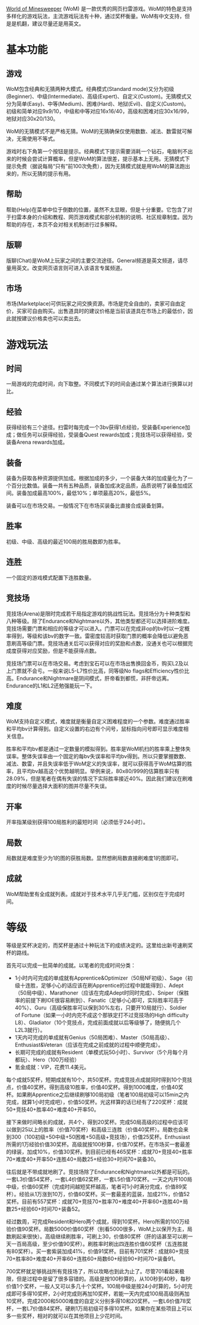 [World of Minesweeper](https://minesweeper.online/) (WoM) 是一款优秀的网页扫雷游戏。WoM的特色是支持多样化的游戏玩法，主流游戏玩法有十种，通过奖杯衡量。WoM有中文支持，但是是机翻，建议尽量还是用英文。

# 基本功能
## 游戏
WoM包含经典和无猜两种大模式。经典模式(Standard mode)又分为初级(Beginner)、中级(Intermediate)、高级(Expert)、自定义(Custom)。无猜模式又分为简单(Easy)、中等(Medium)、困难(Hard)、地狱(Evil)、自定义(Custom)。初级和简单对应9x9/10，中级和中等对应16x16/40，高级和困难对应30x16/99，地狱对应30x20/130。

WoM的无猜模式不是严格无猜。WoM的无猜确保仅使用数数、减法、数雷就可解决，无需使用不等式。

游戏时右下角第一个按钮是提示。经典模式下提示需要消耗一个钻石，电脑判不出来的时候会尝试计算概率，但是WoM的算法很差，提示基本上无用。无猜模式下提示免费（据说每局“只有”前100次免费），因为无猜模式就是用WoM的算法跑出来的，所以无猜的提示有用。

## 帮助
帮助(Help)在菜单中位于倒数的位置，虽然不太显眼，但是十分重要。它包含了对于扫雷本身的介绍和教程、网页游戏模式和部分机制的说明、社区规章制度。因为帮助的存在，本页不会对相关机制进行过多解释。

## 版聊
版聊(Chat)是WoM上玩家之间的主要交流途径。General频道是英文频道，请尽量用英文。改变网页语言则可进入该语言专属频道。

## 市场
市场(Marketplace)可供玩家之间交换资源。市场是完全自由的，卖家可自由定价，买家可自由购买。出售道具时的建议价格是当前该道具在市场上的最低价，因此就按建议价格卖也可以卖出去。

# 游戏玩法
## 时间
一局游戏的完成时间，向下取整。不同模式下的时间会通过某个算法进行换算以对比。

## 经验
获得经验有三个途径。扫雷时每完成一个3bv获得1点经验，受装备Experience加成；做任务可以获得经验，受装备Quest rewards加成；竞技场可以获得经验，受装备Arena rewards加成。

## 装备
装备为获取各种资源提供加成。根据加成的多少，一个装备大体的加成量化为了一个百分比数值。装备一共有五种品质，装备加成决定品质，品质说明了装备加成区间。装备加成最高100%，最低10%；单项最高20%，最低5%。

装备可以在市场交易。一般情况下在市场买装备比直接合成装备划算。

## 胜率
初级、中级、高级的最近100局的胜局数即为胜率。

## 连胜
一个固定的游戏模式配置下连胜数量。

## 竞技场
竞技场(Arena)是限时完成若干局指定游戏的挑战性玩法。竞技场分为十种类型和八种等级。除了Endurance和Nightmare以外，其他类型都还可以选择进阶难度。竞技场需要门票和相应的等级才可以进入。门票可以在完成非op的bv时以一定概率得到，等级和该bv的数字一致。雷密度较高时获取门票的概率会降低以避免恶意刷高等级门票。竞技场通关后可以获得对应的奖励和点数，没通关也可以根据完成度获得对应奖励，但是不能获得点数。

竞技场门票可以在市场交易。考虑到宝石可以在市场出售换回金币，购买L2及以上门票就不会亏。一般来说L5-L7性价比高，同等级No flags和Efficiency性价比高。Endurance和Nightmare是阴间模式，肝帝看到都慌，非肝帝远离。Endurance的L1和L2还勉强能玩一下。

## 难度
WoM支持自定义模式，难度就是衡量自定义困难程度的一个参数。难度通过胜率和平均bv计算得到。自定义设置的右边有个问号，鼠标指向问号即可显示难度相关信息。

胜率和平均bv都是通过一定数量的模拟得到。胜率是WoM机扫的胜率乘上整体失误率。整体失误率由一个固定的每bv失误率和平均bv得到。所以只要掌握数数、减法、数雷，并且失误率低于WoM定义的失误率，就可以获得高于WoM估算的胜率，且平均bv越高这个优势越明显。举例来说，80x80/999的估算胜率只有28.09%，但是笔者在偶有失误的情况下实际胜率接近40%。因此我们建议在刷难度的时候尽量选择大面积的图并尽量不失误。

## 开率
开率指某级别获得100局胜利的最短时间（必须低于24小时）。

## 局数
局数就是难度至少为1的图的获胜局数。显然想刷局数直接刷难度1的图即可。

## 成就
WoM帮助里有全成就列表。成就对于技术水平几乎无门槛，区别仅在于完成时间。

# 等级
等级是奖杯决定的，而奖杯是通过十种玩法下的成绩决定的。这里给出新号速刷奖杯的路线。

首先可以完成一批简单的成就。以笔者的完成时间分类：
- 1小时内可完成的单成就有Apprentice&Optimizer（50局NF初级）、Sage（初级十连胜，足够小心的话应该在刷Apprentice的过程中就能得到）、Adept（50局中级）、Marathoner（应该在完成Adept时同时完成）、Sniper（保胜率的前提下刷IOE很容易刷到）、Fanatic（足够小心即可，实际胜率可高于40%）、Guru（高级保胜率可以保到30%左右，只要开10局就行）、Soldier of Fortune（如果一小时内完不成这个那铁定打不过竞技场的High difficulty L8）、Gladiator（10个竞技点，完成前面成就以后等级够了，随便挑几个L2L3就行）。
- 1天内可完成的单成就有Genius（50局困难）、Master（50局高级）、Enthusiast&Veteran（应该在完成之前成就的过程中顺便完成）。
- 长期可完成的成就有Resident（单模式玩50小时）、Survivor（5个月每个月都玩）、Hero（100万经验）
- 氪金成就：VIP，花费11.4美元。

每个成就5奖杯，短期成就有10个，共50奖杯。完成竞技点成就同时得到10个竞技点，价值40奖杯。得到高级10胜率，价值40奖杯。得到1000难度，价值40奖杯。如果刷Apprentice之后继续刷够100局初级（笔者100局初级可以15min之内完成，就算1小时完成吧），价值50奖杯。光这样算的话已经有了220奖杯：成就50+竞技40+胜率40+难度40+开率50。

接下来做时间略长的成就，共4个，得到20奖杯。完成50局高级的过程中应该可以做到25以上的胜率（价值70奖杯）和高级三连胜（价值40奖杯）。局数也会来到300（100初级+50中级+50困难+50高级+竞技场），价值25奖杯。Enthusiast所需的1万经验价值30奖杯。高级就按100秒算，价值70奖杯。在市场买一套最差的绿装，加成10%，价值30奖杯。到目前已经有465奖杯：成就70+竞技40+胜率70+难度40+开率50+连胜40+局数25+经验30+时间70+装备30。

往后就是不带成就地刷了。竞技场除了Endurance和Nightmare以外都是可玩的。一套L3价值54奖杯，一套L4价值62奖杯，一套L5价值70奖杯。一天之内开100局中级，价值60奖杯（完成时间越短奖杯越高，笔者可1小时满分完成，价值89奖杯）。经验从1万涨到10万，价值60奖杯。买一套最差的蓝装，加成21%，价值52奖杯。目前有557奖杯：成就70+竞技70+胜率70+难度40+开率60+连胜40+局数25+经验60+时间70+装备52。

经过数周，可完成Resident和Hero两个成就，得到10奖杯。Hero所需的100万经验价值90奖杯。局数5000价值60奖杯（别看5000很多，WoM上以保开为主，局数刷起来很快）。高级继续刷胜率，可刷上30，价值80奖杯（肝的话甚至可以刷一天一百局高级，至少价值90奖杯）。刷胜率时刷出四连胜价值60奖杯（五连胜就有80奖杯）。买一套紫装加成41%，价值91奖杯。目前有701奖杯：成就80+竞技70+胜率80+难度40+开率60+连胜60+局数60+经验90+时间70+装备91。

700奖杯就足够挑战所有竞技场了，所以攻略也到此为止了。尽管701看起来极限，但是过程中是留了很多容错的。高级是按100秒算的，从100秒到40秒，每秒价值1个奖杯，一般人又可以多几十个奖杯。100局中级是按24小时算的，5小时完成即可多得10奖杯，2小时完成则再加10奖杯，若能一天内完成100局高级则再加10奖杯。完成2000和5000难度的自定义分别多得10和20奖杯。一套L6价值78奖杯，一套L7价值84奖杯。硬刷1万局初级可多得10奖杯。如果你在某些项目上可以多一些奖杯，相对的就可以在其他项目上少花时间。
